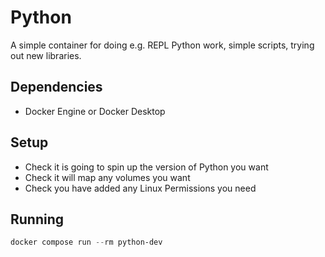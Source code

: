 # Python

A simple container for doing e.g. REPL Python work, simple scripts, trying out new libraries.

## Dependencies

- Docker Engine or Docker Desktop

## Setup

- Check it is going to spin up the version of Python you want
- Check it will map any volumes you want
- Check you have added any Linux Permissions you need

## Running

```powershell
docker compose run --rm python-dev
```
